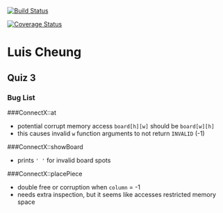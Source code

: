 [![Build Status](https://travis-ci.org/lcheung90/ConnectX.svg?branch=master)](https://travis-ci.org/lcheung90/ConnectX)

[![Coverage Status](https://coveralls.io/repos/github/lcheung90/ConnectX/badge.svg?branch=master)](https://coveralls.io/github/lcheung90/ConnectX?branch=master)

# Luis Cheung
## Quiz 3
### Bug List

###ConnectX::at

* potential corrupt memory access `board[h][w]` should be `board[w][h]`
* this causes invalid `w` function arguments to not return `INVALID` (-1)

###ConnectX::showBoard

* prints `' '` for invalid board spots

###ConnectX::placePiece

* double free or corruption when `column` = -1
* needs extra inspection, but it seems like accesses restricted memory space
